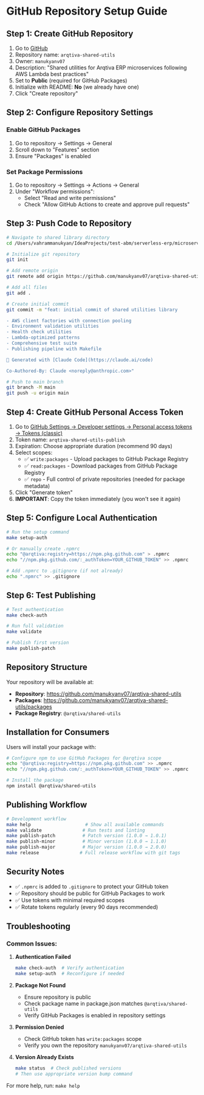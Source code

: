 # GitHub Repository Setup Guide

## Step 1: Create GitHub Repository

1. Go to [GitHub](https://github.com/new)
2. Repository name: `arqtiva-shared-utils`
3. Owner: `manukyanv07`
4. Description: "Shared utilities for Arqtiva ERP microservices following AWS Lambda best practices"
5. Set to **Public** (required for GitHub Packages)
6. Initialize with README: **No** (we already have one)
7. Click "Create repository"

## Step 2: Configure Repository Settings

### Enable GitHub Packages
1. Go to repository → Settings → General
2. Scroll down to "Features" section
3. Ensure "Packages" is enabled

### Set Package Permissions
1. Go to repository → Settings → Actions → General
2. Under "Workflow permissions":
   - Select "Read and write permissions"
   - Check "Allow GitHub Actions to create and approve pull requests"

## Step 3: Push Code to Repository

```bash
# Navigate to shared library directory
cd /Users/vahrammanukyan/IdeaProjects/test-abm/serverless-erp/microservices/shared

# Initialize git repository
git init

# Add remote origin
git remote add origin https://github.com/manukyanv07/arqtiva-shared-utils.git

# Add all files
git add .

# Create initial commit
git commit -m "feat: initial commit of shared utilities library

- AWS client factories with connection pooling
- Environment validation utilities  
- Health check utilities
- Lambda-optimized patterns
- Comprehensive test suite
- Publishing pipeline with Makefile

🤖 Generated with [Claude Code](https://claude.ai/code)

Co-Authored-By: Claude <noreply@anthropic.com>"

# Push to main branch
git branch -M main
git push -u origin main
```

## Step 4: Create GitHub Personal Access Token

1. Go to [GitHub Settings → Developer settings → Personal access tokens → Tokens (classic)](https://github.com/settings/tokens/new)
2. Token name: `arqtiva-shared-utils-publish`
3. Expiration: Choose appropriate duration (recommend 90 days)
4. Select scopes:
   - ✅ `write:packages` - Upload packages to GitHub Package Registry
   - ✅ `read:packages` - Download packages from GitHub Package Registry
   - ✅ `repo` - Full control of private repositories (needed for package metadata)
5. Click "Generate token"
6. **IMPORTANT**: Copy the token immediately (you won't see it again)

## Step 5: Configure Local Authentication

```bash
# Run the setup command
make setup-auth

# Or manually create .npmrc
echo "@arqtiva:registry=https://npm.pkg.github.com" > .npmrc
echo "//npm.pkg.github.com/:_authToken=YOUR_GITHUB_TOKEN" >> .npmrc

# Add .npmrc to .gitignore (if not already)
echo ".npmrc" >> .gitignore
```

## Step 6: Test Publishing

```bash
# Test authentication
make check-auth

# Run full validation
make validate

# Publish first version
make publish-patch
```

## Repository Structure

Your repository will be available at:
- **Repository**: https://github.com/manukyanv07/arqtiva-shared-utils
- **Packages**: https://github.com/manukyanv07/arqtiva-shared-utils/packages
- **Package Registry**: `@arqtiva/shared-utils`

## Installation for Consumers

Users will install your package with:

```bash
# Configure npm to use GitHub Packages for @arqtiva scope
echo "@arqtiva:registry=https://npm.pkg.github.com" >> .npmrc
echo "//npm.pkg.github.com/:_authToken=YOUR_GITHUB_TOKEN" >> .npmrc

# Install the package
npm install @arqtiva/shared-utils
```

## Publishing Workflow

```bash
# Development workflow
make help                    # Show all available commands
make validate               # Run tests and linting
make publish-patch          # Patch version (1.0.0 → 1.0.1)
make publish-minor          # Minor version (1.0.0 → 1.1.0)
make publish-major          # Major version (1.0.0 → 2.0.0)
make release               # Full release workflow with git tags
```

## Security Notes

- ✅ `.npmrc` is added to `.gitignore` to protect your GitHub token
- ✅ Repository should be public for GitHub Packages to work
- ✅ Use tokens with minimal required scopes
- ✅ Rotate tokens regularly (every 90 days recommended)

## Troubleshooting

### Common Issues:

1. **Authentication Failed**
   ```bash
   make check-auth  # Verify authentication
   make setup-auth  # Reconfigure if needed
   ```

2. **Package Not Found**
   - Ensure repository is public
   - Check package name in package.json matches `@arqtiva/shared-utils`
   - Verify GitHub Packages is enabled in repository settings

3. **Permission Denied**
   - Check GitHub token has `write:packages` scope
   - Verify you own the repository `manukyanv07/arqtiva-shared-utils`

4. **Version Already Exists**
   ```bash
   make status  # Check published versions
   # Then use appropriate version bump command
   ```

For more help, run: `make help`